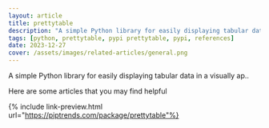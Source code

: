 ```yaml
---
layout: article
title: prettytable
description: "A simple Python library for easily displaying tabular data in a visually ap.."
tags: [python, prettytable, pypi prettytable, pypi, references]
date: 2023-12-27
cover: /assets/images/related-articles/general.png
---
```


A simple Python library for easily displaying tabular data in a visually ap..

Here are some articles that you may find helpful

{% include link-preview.html url="https://piptrends.com/package/prettytable"%}